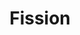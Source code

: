 ---
blog: https://blog.fission.codes/
codehost: https://github.com/fission-suite
linkedin: https://linkedin.com/company/fissioncodes
logohandle: fissioncodes
sort: fission
title: Fission
twitter: https://x.com/fissioncodes
website: https://fission.codes/
---